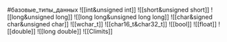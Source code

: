 #базовые_типы_данных
![[int&unsigned int]]
![[short&unsigned short]]
![[long&unsigned long]]
![[long long&unsigned long long]]
![[char&signed char&unsigned char]]
![[wchar_t]]
![[char16_t&char32_t]]
![[bool]]
![[float]]
![[double]]
![[long double]]
![[Climits]]
